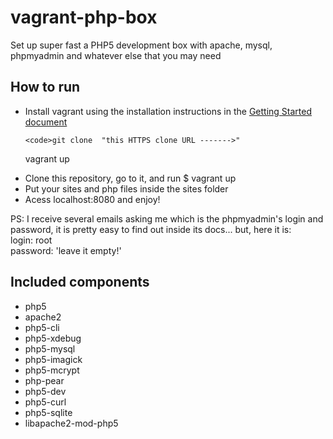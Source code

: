 vagrant-php-box
===============

Set up super fast a PHP5 development box with apache, mysql, phpmyadmin and whatever else that you may need


<h2>How to run</h2>

<ul>
  <li>
    Install vagrant using the installation instructions in the
    <a href="http://docs-v1.vagrantup.com/v1/docs/getting-started/" target="_blank">Getting Started document</a>

    <code>git clone  "this HTTPS clone URL ------->"
vagrant up</code>
  </li>
  <li>Clone this repository, go to it, and run $ vagrant up</li>
  <li>Put your sites and php files inside the sites folder</li>
  <li>Acess localhost:8080 and enjoy!</li>
</ul>

<p>
PS: I receive several emails asking me which is the phpmyadmin's login and password, it is pretty easy to find out inside its docs... but, here it is:
<br/>
login: root
<br/>
password: 'leave it empty!'
</p>


<h2>Included components</h2>

<ul>
  <li>php5</li>
  <li>apache2</li>
  <li>php5-cli</li>
  <li>php5-xdebug</li>
  <li>php5-mysql</li>
  <li>php5-imagick</li>
  <li>php5-mcrypt</li>
  <li>php-pear</li>
  <li>php5-dev</li>
  <li>php5-curl</li>
  <li>php5-sqlite</li>
  <li>libapache2-mod-php5</li>
</ul>

